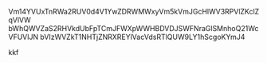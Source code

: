 Vm14YVUxTnRWa2RUV0d4V1YwZDRWMWxyVm5kVmJGcHlWV3RPVlZKclZqVlVW
bWhQWVZaS2RHVkdUbFpTCmJFWXpWWHBDVDJSWFNraGlSMnhoQ21WcVFUVlJN
bVIzWVZkT1NHTjZNRXREYlVacVdsRTlQUW9LY1hScgoKYmJ4

kkf
